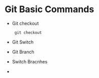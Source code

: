 # Git Basic Commands

- Git checkout

       git checkout

- Git Switch
- Git Branch
- Switch Bracnhes
- 
